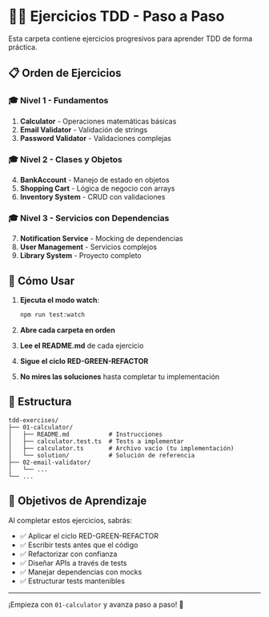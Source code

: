 # 🏃‍♂️ Ejercicios TDD - Paso a Paso

Esta carpeta contiene ejercicios progresivos para aprender TDD de forma práctica.

## 📋 Orden de Ejercicios

### 🎓 Nivel 1 - Fundamentos

1. **Calculator** - Operaciones matemáticas básicas
2. **Email Validator** - Validación de strings
3. **Password Validator** - Validaciones complejas

### 🎓 Nivel 2 - Clases y Objetos

4. **BankAccount** - Manejo de estado en objetos
5. **Shopping Cart** - Lógica de negocio con arrays
6. **Inventory System** - CRUD con validaciones

### 🎓 Nivel 3 - Servicios con Dependencias

7. **Notification Service** - Mocking de dependencias
8. **User Management** - Servicios complejos
9. **Library System** - Proyecto completo

## 🚀 Cómo Usar

1. **Ejecuta el modo watch**:

   ```bash
   npm run test:watch
   ```

2. **Abre cada carpeta en orden**

3. **Lee el README.md** de cada ejercicio

4. **Sigue el ciclo RED-GREEN-REFACTOR**

5. **No mires las soluciones** hasta completar tu implementación

## 📁 Estructura

```
tdd-exercises/
├── 01-calculator/
│   ├── README.md           # Instrucciones
│   ├── calculator.test.ts  # Tests a implementar
│   ├── calculator.ts       # Archivo vacío (tu implementación)
│   └── solution/           # Solución de referencia
├── 02-email-validator/
│   └── ...
└── ...
```

## 🎯 Objetivos de Aprendizaje

Al completar estos ejercicios, sabrás:

- ✅ Aplicar el ciclo RED-GREEN-REFACTOR
- ✅ Escribir tests antes que el código
- ✅ Refactorizar con confianza
- ✅ Diseñar APIs a través de tests
- ✅ Manejar dependencias con mocks
- ✅ Estructurar tests mantenibles

---

¡Empieza con `01-calculator` y avanza paso a paso! 🚀
